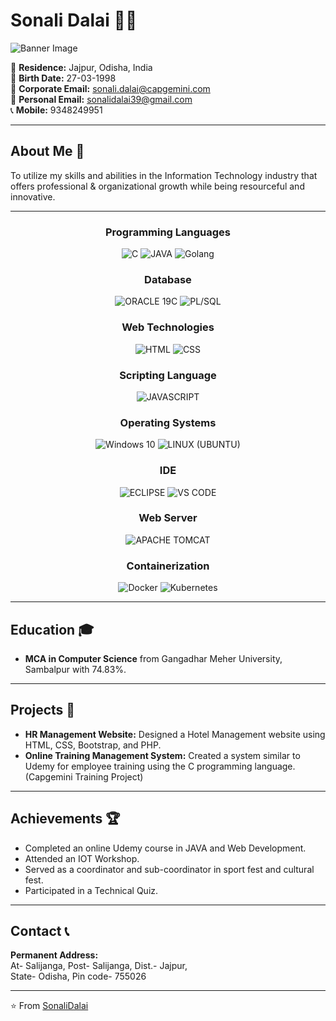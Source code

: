# Sonali Dalai 👩‍💻

![Banner Image](<Link to a banner image if you have one>)

📍 **Residence:** Jajpur, Odisha, India  
🎂 **Birth Date:** 27-03-1998  
📧 **Corporate Email:** [sonali.dalai@capgemini.com](mailto:sonali.dalai@capgemini.com)  
📧 **Personal Email:** [sonalidalai39@gmail.com](mailto:sonalidalai39@gmail.com)  
📞 **Mobile:** 9348249951  

---

## About Me 🚀

To utilize my skills and abilities in the Information Technology industry that offers professional & organizational growth while being resourceful and innovative.

---

<h3 align="center">Programming Languages</h3>
<p align="center">
  <img src="https://img.shields.io/badge/C-blue" alt="C" />
  <img src="https://img.shields.io/badge/Java-red" alt="JAVA" />
  <img src="https://img.shields.io/badge/Golang-blue" alt="Golang" />
</p>

<h3 align="center">Database</h3>
<p align="center">
  <img src="https://img.shields.io/badge/Oracle 19C-red" alt="ORACLE 19C" />
  <img src="https://img.shields.io/badge/PL/SQL-yellow" alt="PL/SQL" />
</p>

<h3 align="center">Web Technologies</h3>
<p align="center">
  <img src="https://img.shields.io/badge/HTML5-orange" alt="HTML" />
  <img src="https://img.shields.io/badge/CSS3-blue" alt="CSS" />
</p>

<h3 align="center">Scripting Language</h3>
<p align="center">
  <img src="https://img.shields.io/badge/JavaScript-yellow" alt="JAVASCRIPT" />
</p>

<h3 align="center">Operating Systems</h3>
<p align="center">
  <img src="https://img.shields.io/badge/Windows 10-blue" alt="Windows 10" />
  <img src="https://img.shields.io/badge/Linux (Ubuntu)-green" alt="LINUX (UBUNTU)" />
</p>

<h3 align="center">IDE</h3>
<p align="center">
  <img src="https://img.shields.io/badge/Eclipse-purple" alt="ECLIPSE" />
  <img src="https://img.shields.io/badge/VS Code-blue" alt="VS CODE" />
</p>

<h3 align="center">Web Server</h3>
<p align="center">
  <img src="https://img.shields.io/badge/Apache Tomcat-red" alt="APACHE TOMCAT" />
</p>

<h3 align="center">Containerization</h3>
<p align="center">
  <img src="https://img.shields.io/badge/Docker-blue" alt="Docker" />
  <img src="https://img.shields.io/badge/Kubernetes-green" alt="Kubernetes" />
</p>

---

## Education 🎓

- **MCA in Computer Science** from Gangadhar Meher University, Sambalpur with 74.83%.

---

## Projects 📂

- **HR Management Website:** Designed a Hotel Management website using HTML, CSS, Bootstrap, and PHP.
- **Online Training Management System:** Created a system similar to Udemy for employee training using the C programming language. (Capgemini Training Project)

---

## Achievements 🏆

- Completed an online Udemy course in JAVA and Web Development.
- Attended an IOT Workshop.
- Served as a coordinator and sub-coordinator in sport fest and cultural fest.
- Participated in a Technical Quiz.

---

## Contact 📞

**Permanent Address:**  
At- Salijanga, Post- Salijanga, Dist.- Jajpur,  
State- Odisha, Pin code- 755026

---

⭐️ From [SonaliDalai](https://github.com/sonali-dalai)

